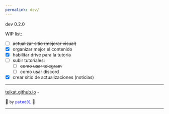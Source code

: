 ```yaml
---
permalink: dev/
---
```


<link rel="icon" href="etc/icon1.png">

dev 0.2.0

WIP list:

- [ ] ~~actualizar sitio (mejorar visual)~~
- [x] organizar mejor el contenido
- [x] habilitar drive para la tutoria
- [ ] subir tutoriales:
    - [ ] ~~como usar telegram~~
    - [ ] como usar discord
- [x] crear sitio de actualizaciones (noticias)

---

[teikat.github.io][teikat] - <span id="ver"></span>

:ghost: `by` <span style="color: blue;">`patod01`</span> :ghost:

[teikat]: https://teikat.github.io

---
